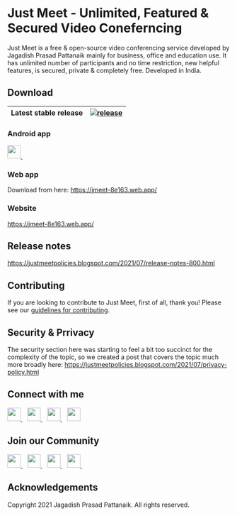 # Just Meet - Unlimited, Featured & Secured Video Coneferncing

Just Meet is a free & open-source video conferencing service developed by Jagadish Prasad Pattanaik mainly for business, office and education use. It has unlimited number of participants and no time restriction, new helpful features, is secured, private & completely free. Developed in India.

## Download

| Latest stable release | [![release](https://img.shields.io/badge/release-latest-green.svg)](https://github.com/jagadish-pattanaik/just-meet-public/releases/latest) |
|---|---|

### Android app
<a href="https://play.google.com/store/apps/details?id=com.jaguweb.jagu_meet">
    <img width="30px" src="https://www.vectorlogo.zone/logos/google_play/google_play-icon.svg" />
  </a>&ensp;
  
### Web app
Download from here: https://jmeet-8e163.web.app/
  
### Website
https://jmeet-8e163.web.app/
  
## Release notes

https://justmeetpolicies.blogspot.com/2021/07/release-notes-800.html

## Contributing

If you are looking to contribute to Just Meet, first of all, thank you! Please
see our [guidelines for contributing](CONTRIBUTING.md).

## Security & Prrivacy

The security section here was starting to feel a bit too succinct for the complexity of the topic, so we created a post that covers the topic much more broadly here: https://justmeetpolicies.blogspot.com/2021/07/privacy-policy.html
  
## Connect with me
  <a href="https://www.linkedin.com/in/jagadish-pattanaik/">
    <img width="30px" src="https://www.vectorlogo.zone/logos/linkedin/linkedin-icon.svg" />
  </a>&ensp;
  <a href="https://www.instagram.com/jagadish_pattanaik/">
    <img width="30px" src="https://www.vectorlogo.zone/logos/instagram/instagram-icon.svg" />
  </a>&ensp;
  <a href="https://stackoverflow.com/story/Jagadish">
    <img width="30px" src="https://www.vectorlogo.zone/logos/stackoverflow/stackoverflow-tile.svg" />
  </a>&ensp;
  <a href="https://mail.google.com/mail/u/jaguweb1234@gmail.com">
    <img width="30px" src="https://www.vectorlogo.zone/logos/gmail/gmail-tile.svg" />
  </a>

## Join our Community
  <a href="https://discord.gg/kczPxGpAtq">
    <img width="30px" src="https://www.vectorlogo.zone/logos/discordapp/discordapp-tile.svg" />
  </a>&ensp;
  <a href="https://www.youtube.com/channel/UCgdd03ctC4odnUCNlPBSdUg?sub_confirmation=1">
    <img width="30px" src="https://www.vectorlogo.zone/logos/youtube/youtube-tile.svg" />
  </a>&ensp;
  <a href="https://www.instagram.com/_just_technologies_/">
    <img width="30px" src="https://www.vectorlogo.zone/logos/instagram/instagram-icon.svg" />
  </a>&ensp;
  <a href="https://www.facebook.com/justtechteam">
    <img width="30px" src="https://www.vectorlogo.zone/logos/facebook/facebook-tile.svg" />
  </a>&ensp;
  
## Acknowledgements
Copyright 2021 Jagadish Prasad Pattanaik. All rights reserved.



